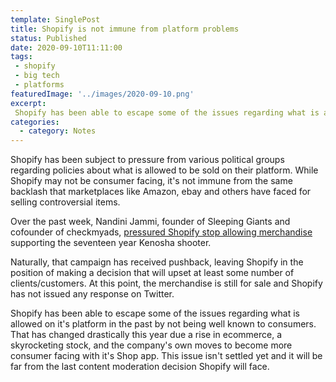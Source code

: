 ```yaml
---
template: SinglePost
title: Shopify is not immune from platform problems
status: Published
date: 2020-09-10T11:11:00
tags:
 - shopify
 - big tech
 - platforms
featuredImage: '../images/2020-09-10.png'
excerpt:
 Shopify has been able to escape some of the issues regarding what is allowed on it's platform in the past by not being well known to consumers. That has changed drastically this year due a rise in ecommerce, a skyrocketing stock, and the company's own moves to become more consumer facing with it's Shop app. 
categories:
  - category: Notes
---
```

Shopify has been subject to pressure from various political groups regarding policies about what is allowed to be sold on their platform. While Shopify may not be consumer facing, it's not immune from the same backlash that marketplaces like Amazon, ebay and others have faced for selling controversial items.

Over the past week, Nandini Jammi, founder of Sleeping Giants and cofounder of checkmyads, [pressured Shopify stop allowing merchandise](https://twitter.com/nandoodles/status/1303855557925896192) supporting the seventeen year Kenosha shooter.

Naturally, that campaign has received pushback, leaving Shopify in the position of making a decision that will upset at least some number of clients/customers. At this point, the merchandise is still for sale and Shopify has not issued any response on Twitter.

Shopify has been able to escape some of the issues regarding what is allowed on it's platform in the past by not being well known to consumers. That has changed drastically this year due a rise in ecommerce, a skyrocketing stock, and the company's own moves to become more consumer facing with it's Shop app. This issue isn't settled yet and it will be far from the last content moderation decision Shopify will face.
